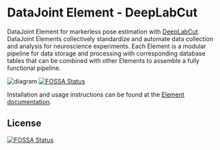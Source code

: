 # DataJoint Element - DeepLabCut

DataJoint Element for markerless pose estimation with
[DeepLabCut](https://www.deeplabcut.org/).  DataJoint Elements collectively standardize
and automate data collection and analysis for neuroscience experiments.  Each Element is
a modular pipeline for data storage and processing with corresponding database
tables that can be combined with other Elements to assemble a fully functional pipeline.

![diagram](https://raw.githubusercontent.com/datajoint/element-deeplabcut/main/images/diagram_flowchart.svg)
[![FOSSA Status](https://app.fossa.com/api/projects/git%2Bgithub.com%2Fdatajoint%2Felement-deeplabcut.svg?type=shield)](https://app.fossa.com/projects/git%2Bgithub.com%2Fdatajoint%2Felement-deeplabcut?ref=badge_shield)

Installation and usage instructions can be found at the 
[Element documentation](https://datajoint.com/docs/elements/element-deeplabcut).


## License
[![FOSSA Status](https://app.fossa.com/api/projects/git%2Bgithub.com%2Fdatajoint%2Felement-deeplabcut.svg?type=large)](https://app.fossa.com/projects/git%2Bgithub.com%2Fdatajoint%2Felement-deeplabcut?ref=badge_large)